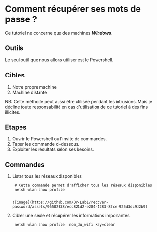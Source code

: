 # Comment récupérer ses mots de passe ?

Ce tutoriel ne concerne que des machines ***Windows***. 

## Outils 

Le seul outil que nous allons utiliser est le Powershell. 

## Cibles

1. Notre propre machine
2. Machine distante

NB: Cette méthode peut aussi être utilisée pendant les intrusions. Mais je décline toute responsabilité en cas d'utilisation de ce tutoriel à des fins illicites.


## Etapes
1. Ouvrir le Powershell ou l'invite de commandes.
2. Taper les commande ci-dessous.
3. Exploiter les résultats selon ses besoins.

## Commandes

1. Lister tous les réseaux disponibles

        # Cette commande permet d'afficher tous les réseaux disponibles
        netsh wlan show profile


       ![image](https://github.com/Dr-Lab1/recover-password/assets/96502938/ecc821d2-e284-4283-8fce-925d3dc9d2b9)

     
3. Cibler une seule et récupérer les informations importantes

        netsh wlan show profile  nom_du_wifi key=clear
